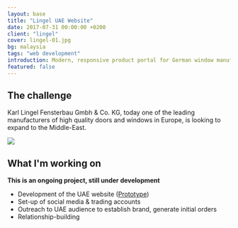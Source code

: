 ```yaml
---
layout: base
title: "Lingel UAE Website"
date: 2017-07-31 00:00:00 +0200
client: "lingel"
cover: lingel-01.jpg
bg: malaysia
tags: "web development"
introduction: Modern, responsive product portal for German window manufacturer.
featured: false
---
```


## The challenge

Karl Lingel Fensterbau Gmbh & Co. KG, today one of the leading manufacturers of high quality doors and windows in Europe, is looking to expand to the Middle-East.

<img src="/assets/images/projects/lingel-01.jpg">

## What I'm working on

**This is an ongoing project, still under development**

- Development of the UAE website ([Prototype](https://dtseqryd5i3c0.cloudfront.net))
- Set-up of social media & trading accounts
- Outreach to UAE audience to establish brand, generate initial orders
- Relationship-building
